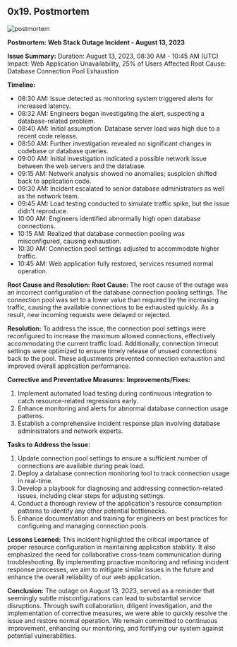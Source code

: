 ## 0x19. Postmortem ##
![postmortem](https://github.com/Obony/alx-system_engineering-devops/assets/117737538/1c2b6fde-045f-4035-95c5-168f56b336a3)


**Postmortem: Web Stack Outage Incident - August 13, 2023**

**Issue Summary:**
Duration: August 13, 2023, 08:30 AM - 10:45 AM (UTC)
Impact: Web Application Unavailability, 25% of Users Affected
Root Cause: Database Connection Pool Exhaustion

**Timeline:**
- 08:30 AM: Issue detected as monitoring system triggered alerts for increased latency.
- 08:32 AM: Engineers began investigating the alert, suspecting a database-related problem.
- 08:40 AM: Initial assumption: Database server load was high due to a recent code release.
- 08:50 AM: Further investigation revealed no significant changes in codebase or database queries.
- 09:00 AM: Initial investigation indicated a possible network issue between the web servers and the database.
- 09:15 AM: Network analysis showed no anomalies; suspicion shifted back to application code.
- 09:30 AM: Incident escalated to senior database administrators as well as the network team.
- 09:45 AM: Load testing conducted to simulate traffic spike, but the issue didn't reproduce.
- 10:00 AM: Engineers identified abnormally high open database connections.
- 10:15 AM: Realized that database connection pooling was misconfigured, causing exhaustion.
- 10:30 AM: Connection pool settings adjusted to accommodate higher traffic.
- 10:45 AM: Web application fully restored, services resumed normal operation.

**Root Cause and Resolution:**
**Root Cause:** The root cause of the outage was an incorrect configuration of the database connection pooling settings. The connection pool was set to a lower value than required by the increasing traffic, causing the available connections to be exhausted quickly. As a result, new incoming requests were delayed or rejected.

**Resolution:** To address the issue, the connection pool settings were reconfigured to increase the maximum allowed connections, effectively accommodating the current traffic load. Additionally, connection timeout settings were optimized to ensure timely release of unused connections back to the pool. These adjustments prevented connection exhaustion and improved overall application performance.

**Corrective and Preventative Measures:**
**Improvements/Fixes:**
1. Implement automated load testing during continuous integration to catch resource-related regressions early.
2. Enhance monitoring and alerts for abnormal database connection usage patterns.
3. Establish a comprehensive incident response plan involving database administrators and network experts.

**Tasks to Address the Issue:**
1. Update connection pool settings to ensure a sufficient number of connections are available during peak load.
2. Deploy a database connection monitoring tool to track connection usage in real-time.
3. Develop a playbook for diagnosing and addressing connection-related issues, including clear steps for adjusting settings.
4. Conduct a thorough review of the application's resource consumption patterns to identify any other potential bottlenecks.
5. Enhance documentation and training for engineers on best practices for configuring and managing connection pools.

**Lessons Learned:**
This incident highlighted the critical importance of proper resource configuration in maintaining application stability. It also emphasized the need for collaborative cross-team communication during troubleshooting. By implementing proactive monitoring and refining incident response processes, we aim to mitigate similar issues in the future and enhance the overall reliability of our web application.

**Conclusion:**
The outage on August 13, 2023, served as a reminder that seemingly subtle misconfigurations can lead to substantial service disruptions. Through swift collaboration, diligent investigation, and the implementation of corrective measures, we were able to quickly resolve the issue and restore normal operation. We remain committed to continuous improvement, enhancing our monitoring, and fortifying our system against potential vulnerabilities.
